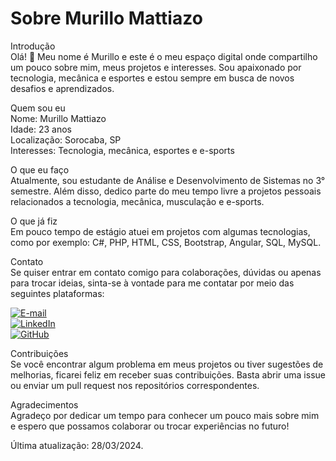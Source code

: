 
# Sobre Murillo Mattiazo

Introdução\
Olá! 👋 Meu nome é Murillo e este é o meu espaço digital onde compartilho um pouco sobre mim, meus projetos e interesses. Sou apaixonado por tecnologia, mecânica e esportes e estou sempre em busca de novos desafios e aprendizados.

Quem sou eu\
Nome: Murillo Mattiazo\
Idade: 23 anos\
Localização: Sorocaba, SP\
Interesses: Tecnologia, mecânica, esportes e e-sports

O que eu faço\
Atualmente, sou estudante de Análise e Desenvolvimento de Sistemas no 3° semestre. Além disso, dedico parte do meu tempo livre a projetos pessoais relacionados a tecnologia, mecânica, musculação e e-sports.

O que já fiz\
Em pouco tempo de estágio atuei em projetos com algumas tecnologias, como por exemplo: C#, PHP, HTML, CSS, Bootstrap, Angular, SQL, MySQL.

Contato\
Se quiser entrar em contato comigo para colaborações, dúvidas ou apenas para trocar ideias, sinta-se à vontade para me contatar por meio das seguintes plataformas:

[![E-mail](https://img.shields.io/badge/-Email-000?style=for-the-badge&logo=microsoft-outlook&logoColor=007BFF)](mailto:mattiazo.murillo@gmail.com)\
[![LinkedIn](https://img.shields.io/badge/LinkedIn-0077B5?style=for-the-badge&logo=linkedin&logoColor=white)](https://www.linkedin.com/in/murillo-mattiazo-9967371b8/)\
[![GitHub](https://img.shields.io/badge/GitHub-100000?style=for-the-badge&logo=github&logoColor=white)](https://github.com/mattiazo-m)

Contribuições\
Se você encontrar algum problema em meus projetos ou tiver sugestões de melhorias, ficarei feliz em receber suas contribuições. Basta abrir uma issue ou enviar um pull request nos repositórios correspondentes.

Agradecimentos\
Agradeço por dedicar um tempo para conhecer um pouco mais sobre mim e espero que possamos colaborar ou trocar experiências no futuro!



Última atualização: 28/03/2024.